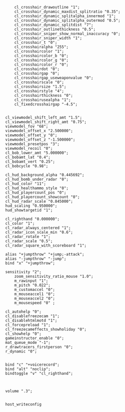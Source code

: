 

		cl_crosshair_drawoutline "1";
		cl_crosshair_dynamic_maxdist_splitratio "0.35";
		cl_crosshair_dynamic_splitalpha_innermod "1";
		cl_crosshair_dynamic_splitalpha_outermod "0.5";
		cl_crosshair_dynamic_splitdist "7";
		cl_crosshair_outlinethickness "0.5";
		cl_crosshair_sniper_show_normal_inaccuracy "0";
		cl_crosshair_sniper_width "1";
		cl_crosshair_t "0";
		cl_crosshairalpha "255";
		cl_crosshaircolor "1";
		cl_crosshaircolor_b "0";
		cl_crosshaircolor_g "0";
		cl_crosshaircolor_r "0";
		cl_crosshairdot "0";
		cl_crosshairgap "0";
		cl_crosshairgap_useweaponvalue "0";
		cl_crosshairscale "0";
		cl_crosshairsize "1.5";
		cl_crosshairstyle "4";
		cl_crosshairthickness "0";
		cl_crosshairusealpha "1";
		cl_fixedcrosshairgap "-4.5";


	cl_viewmodel_shift_left_amt "1.5";
	cl_viewmodel_shift_right_amt "0.75";
	viewmodel_fov "68";
	viewmodel_offset_x "2.500000";
	viewmodel_offset_y "0";
	viewmodel_offset_z "-1.500000";
	viewmodel_presetpos "3";
	viewmodel_recoil "0";
	cl_bob_lower_amt "5.000000";
	cl_bobamt_lat "0.4";
	cl_bobamt_vert "0.25";
	cl_bobcycle "0.98";

	cl_hud_background_alpha "0.445692";
	cl_hud_bomb_under_radar "0";
	cl_hud_color "11";
	cl_hud_healthammo_style "0";
	cl_hud_playercount_pos "0";
	cl_hud_playercount_showcount "0";
	cl_hud_radar_scale "0.845000";
	hud_scaling "0.950000";
	hud_showtargetid "1";

	cl_righthand "0.000000";
	cl_color "1";
	cl_radar_always_centered "1";
	cl_radar_icon_scale_min "0.6";
	cl_radar_rotate "1";
	cl_radar_scale "0.5";
	cl_radar_square_with_scoreboard "1";

	alias "+jumpthrow" "+jump;-attack";
	alias "-jumpthrow" "-jump";
	bind "x" "+jumpthrow";

	sensitivity "2";
		zoom_sensitivity_ratio_mouse "1.0";
		m_rawinput "1";
		m_pitch "0.022";
		m_customaccel "0";
		m_mouseaccel1 "0";
		m_mouseaccel2 "0";
		m_mousespeed "0" ;

	cl_autohelp "0";
	cl_disablefreezecam "1";
	cl_disablehtmlmotd "1";
	cl_forcepreload "1";
	cl_freezecameffects_showholiday "0";
	cl_showhelp "0";
	gameinstructor_enable "0";
	mat_queue_mode "-1";
	r_drawtracers_firstperson "0";
	r_dynamic "0";


	bind "c" "+voicerecord";
	bind "alt" "noclip";
	bindtoggle "v" "cl_righthand";



	volume ".3";


	host_writeconfig








